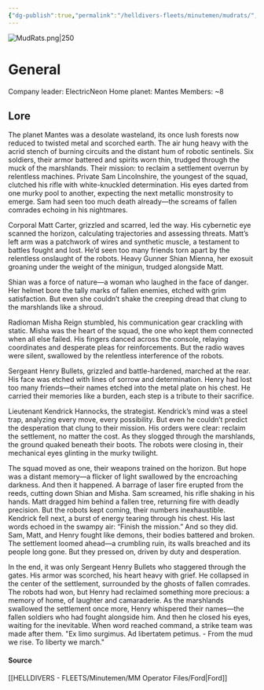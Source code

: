 ```yaml
---
{"dg-publish":true,"permalink":"/helldivers-fleets/minutemen/mudrats/","noteIcon":"","created":"2024-03-22T18:10:55.046+01:00","updated":"2024-03-24T03:47:30.606+01:00"}
---
```


![MudRats.png|250](/img/user/Images/MudRats.png)
# General
Company leader: ElectricNeon
Home planet: Mantes
Members: ~8

## Lore
The planet Mantes was a desolate wasteland, its once lush forests now reduced to twisted metal and scorched earth. The air hung heavy with the acrid stench of burning circuits and the distant hum of robotic sentinels. 
Six soldiers, their armor battered and spirits worn thin, trudged through the muck of the marshlands. 
Their mission: to reclaim a settlement overrun by relentless machines. 
Private Sam Lincolnshire, the youngest of the squad, clutched his rifle with white-knuckled determination. His eyes darted from one murky pool to another, expecting the next metallic monstrosity to emerge. Sam had seen too much death already—the screams of fallen comrades echoing in his nightmares. 

Corporal Matt Carter, grizzled and scarred, led the way. 
His cybernetic eye scanned the horizon, calculating trajectories and assessing threats. 
Matt’s left arm was a patchwork of wires and synthetic muscle, a testament to battles fought and lost. He’d seen too many friends torn apart by the relentless onslaught of the robots. 
Heavy Gunner Shian Mienna, her exosuit groaning under the weight of the minigun, trudged alongside Matt. 

Shian was a force of nature—a woman who laughed in the face of danger. 
Her helmet bore the tally marks of fallen enemies, etched with grim satisfaction. But even she couldn’t shake the creeping dread that clung to the marshlands like a shroud. 

Radioman Misha Reign stumbled, his communication gear crackling with static. Misha was the heart of the squad, the one who kept them connected when all else failed. His fingers danced across the console, relaying coordinates and desperate pleas for reinforcements. But the radio waves were silent, swallowed by the relentless interference of the robots. 

Sergeant Henry Bullets, grizzled and battle-hardened, marched at the rear. His face was etched with lines of sorrow and determination. Henry had lost too many friends—their names etched into the metal plate on his chest. He carried their memories like a burden, each step is a tribute to their sacrifice. 

Lieutenant Kendrick Hannocks, the strategist. Kendrick’s mind was a steel trap, analyzing every move, every possibility. But even he couldn’t predict the desperation that clung to their mission. His orders were clear: reclaim the settlement, no matter the cost.
As they slogged through the marshlands, the ground quaked beneath their boots. The robots were closing in, their mechanical eyes glinting in the murky twilight. 

The squad moved as one, their weapons trained on the horizon. But hope was a distant memory—a flicker of light swallowed by the encroaching darkness. And then it happened. 
A barrage of laser fire erupted from the reeds, cutting down Shian and Misha. 
Sam screamed, his rifle shaking in his hands. Matt dragged him behind a fallen tree, returning fire with deadly precision. 
But the robots kept coming, their numbers inexhaustible. Kendrick fell next, a burst of energy tearing through his chest. 
His last words echoed in the swampy air: “Finish the mission.” And so they did. 
Sam, Matt, and Henry fought like demons, their bodies battered and broken. The settlement loomed ahead—a crumbling ruin, its walls breached and its people long gone. 
But they pressed on, driven by duty and desperation. 

In the end, it was only Sergeant Henry Bullets who staggered through the gates. His armor was scorched, his heart heavy with grief. He collapsed in the center of the settlement, surrounded by the ghosts of fallen comrades. The robots had won, but Henry had reclaimed something more precious: a memory of home, of laughter and camaraderie. As the marshlands swallowed the settlement once more, Henry whispered their names—the fallen soldiers who had fought alongside him. And then he closed his eyes, waiting for the inevitable. When word reached command, a strike team was made after them. "Ex limo surgimus. Ad libertatem petimus. - From the mud we rise. To liberty we march."


#### Source
[[HELLDIVERS - FLEETS/Minutemen/MM Operator Files/Ford\|Ford]]